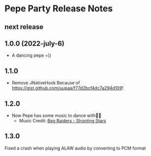 # Pepe Party Release Notes
## next release
## 1.0.0 (2022-july-6)
- A dancing pepe =))
## 1.1.0
- Remove JNativeHook Because of https://gist.github.com/uupaa/f77d2bcf4dc7a294d109!
## 1.2.0
- Now Pepe has some music to dance with🥳🎉
  - Music Credit: [Bag Raiders - Shooting Stars](https://www.youtube.com/watch?v=feA64wXhbjo)
## 1.3.0
Fixed a crash when playing ALAW audio by converting to PCM format
